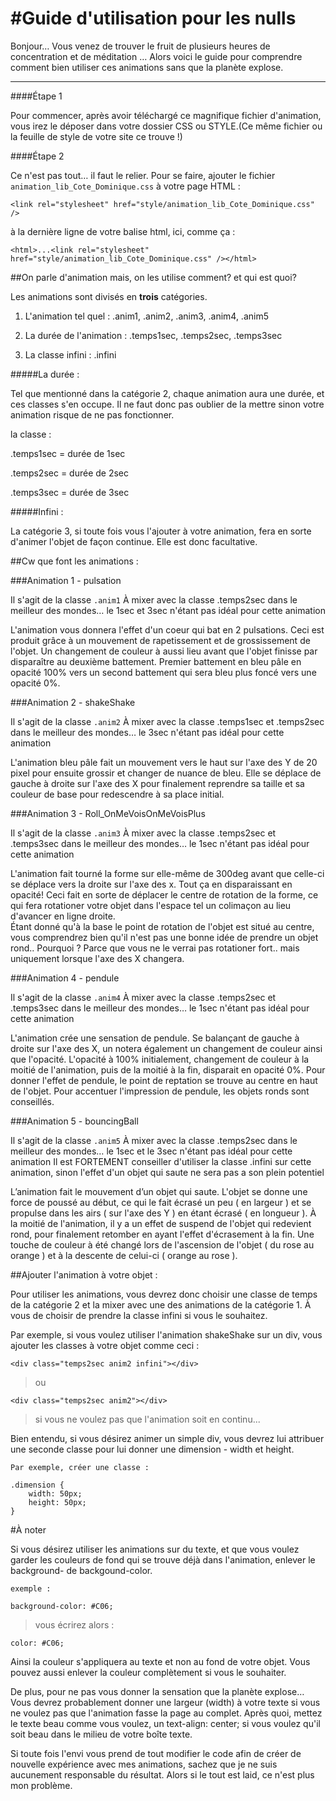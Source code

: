 #Guide d'utilisation pour les nulls
===


Bonjour…
Vous venez de trouver le fruit de plusieurs heures de concentration et de méditation … 
Alors voici le guide pour comprendre comment bien utiliser ces animations sans que la planète explose.

---


####Étape 1

Pour commencer, après avoir téléchargé ce magnifique fichier d'animation, vous irez le déposer dans votre dossier CSS ou STYLE.(Ce même fichier ou la feuille de style de votre site ce trouve !)


####Étape 2


Ce n'est pas tout… il faut le relier.
Pour se faire, ajouter le fichier `animation_lib_Cote_Dominique.css` à votre page HTML :

`<link rel="stylesheet" href="style/animation_lib_Cote_Dominique.css" />`

à la dernière ligne de votre balise html, ici, comme ça :

`<html>...<link rel="stylesheet" href="style/animation_lib_Cote_Dominique.css" /></html>`


##On parle d'animation mais, on les utilise comment? et qui est quoi?


Les animations sont divisés en **trois** catégories.

1. L'animation tel quel :
.anim1, .anim2, .anim3, .anim4, .anim5

2. La durée de l'animation :
.temps1sec, .temps2sec, .temps3sec

3. La classe infini :
.infini

#####La durée :

Tel que mentionné dans la catégorie 2, chaque animation aura une durée, et ces classes s'en occupe.
Il ne faut donc pas oublier de la mettre sinon votre animation risque de ne pas fonctionner.

la classe :

.temps1sec = durée de 1sec

.temps2sec = durée de 2sec

.temps3sec = durée de 3sec


#####Infini :

La catégorie 3, si toute fois vous l'ajouter à votre animation, fera en sorte d'animer l'objet de façon continue.
Elle est donc facultative.


##Cw que font les animations :

	
###Animation 1 - pulsation

Il s'agit de la classe `.anim1`
À mixer avec la classe .temps2sec dans le meilleur des mondes… le 1sec et 3sec n'étant pas idéal pour cette animation

L'animation vous donnera l'effet d'un coeur qui bat en 2 pulsations.
Ceci est produit grâce à un mouvement de rapetissement et de grossissement de l'objet.
Un changement de couleur à aussi lieu avant que l'objet finisse par disparaître au deuxième battement.
Premier battement en bleu pâle en opacité 100% vers un second battement qui sera bleu plus foncé vers une opacité 0%.
		

###Animation 2 - shakeShake

Il s'agit de la classe `.anim2`
À mixer avec la classe .temps1sec et .temps2sec dans le meilleur des mondes… le 3sec n'étant pas idéal pour cette animation

L'animation bleu pâle fait un mouvement vers le haut sur l'axe des Y de 20 pixel pour ensuite grossir et changer de nuance de bleu.
Elle se déplace de gauche à droite sur l'axe des X pour finalement reprendre sa taille et sa couleur de base pour redescendre à sa place initial.


###Animation 3 - Roll_OnMeVoisOnMeVoisPlus

Il s'agit de la classe `.anim3`
À mixer avec la classe .temps2sec et .temps3sec dans le meilleur des mondes… le 1sec n'étant pas idéal pour cette animation

L'animation fait tourné la forme sur elle-même de 300deg avant que celle-ci se déplace vers la droite sur l'axe des x.
Tout ça en disparaissant en opacité!
Ceci fait en sorte de déplacer le centre de rotation de la forme, ce qui fera rotationer votre objet dans l'espace tel un colimaçon au lieu d'avancer en ligne droite.  
Étant donné qu'à la base le point de rotation de l'objet est situé au centre, vous comprendrez bien qu'il n'est pas une bonne idée de prendre un objet rond..
Pourquoi ? Parce que vous ne le verrai pas rotationer fort.. mais uniquement lorsque l'axe des X changera.		


###Animation 4 - pendule

Il s'agit de la classe `.anim4`
À mixer avec la classe .temps2sec et .temps3sec dans le meilleur des mondes… le 1sec n'étant pas idéal pour cette animation

L'animation crée une sensation de pendule.
Se balançant de gauche à droite sur l'axe des X, un notera également un changement de couleur ainsi que l'opacité.
L'opacité à 100% initialement, changement de couleur à la moitié de l'animation, puis de la moitié à la fin, disparait en opacité 0%.
Pour donner l'effet de pendule, le point de reptation se trouve au centre en haut de l'objet.
Pour accentuer l'impression de pendule, les objets ronds sont conseillés.


###Animation 5 - bouncingBall

Il s'agit de la classe `.anim5`
À mixer avec la classe .temps2sec dans le meilleur des mondes… le 1sec et le 3sec n'étant pas idéal pour cette animation
Il est FORTEMENT conseiller d'utiliser la classe .infini sur cette animation, sinon l'effet d'un objet qui saute ne sera pas a son plein potentiel

L’animation fait le mouvement d’un objet qui saute.
L'objet se donne une force de poussé au début, ce qui le fait écrasé un peu ( en largeur ) et se propulse dans les airs ( sur l'axe des Y ) en étant écrasé ( en longueur ).
À la moitié de l'animation, il y a un effet de suspend de l'objet qui redevient rond, pour finalement retomber en ayant l'effet d'écrasement à la fin.
Une touche de couleur à été changé lors de l'ascension de l'objet ( du rose au orange ) et à la descente de celui-ci ( orange au rose ).


##Ajouter l'animation à votre objet :

Pour utiliser les animations, vous devrez donc choisir une classe de temps de la catégorie 2 et la mixer avec une des animations de la catégorie 1.
À vous de choisir de prendre la classe infini si vous le souhaitez.

Par exemple, si vous voulez utiliser l'animation shakeShake sur un div, vous ajouter les classes à votre objet comme ceci :


`<div class="temps2sec anim2 infini"></div>`

> ou

`<div class="temps2sec anim2"></div>`

> si vous ne voulez pas que l'animation soit en continu...

Bien entendu, si vous désirez animer un simple div, vous devrez lui attribuer une seconde classe pour lui donner une dimension - width et height.

	Par exemple, créer une classe :

	.dimension {
		width: 50px;
		height: 50px;
	}


#À noter

Si vous désirez utiliser les animations sur du texte, et que vous voulez garder les couleurs de fond qui se trouve déjà dans l'animation, enlever le background- de backgound-color.
	
	exemple :

	background-color: #C06;

> vous écrirez alors :

	color: #C06;

Ainsi la couleur s'appliquera au texte et non au fond de votre objet.
Vous pouvez aussi enlever la couleur complètement si vous le souhaiter.

De plus, pour ne pas vous donner la sensation que la planète explose…
Vous devrez probablement donner une largeur (width) à votre texte si vous ne voulez pas que l'animation fasse la page au complet.
Après quoi, mettez le texte beau comme vous voulez, un text-align: center; si vous voulez qu'il soit beau dans le milieu de votre boîte texte.

Si toute fois l'envi vous prend de tout modifier le code afin de créer de nouvelle expérience avec mes animations, sachez que je ne suis aucunement responsable du résultat.
Alors si le tout est laid, ce n'est plus mon problème.
